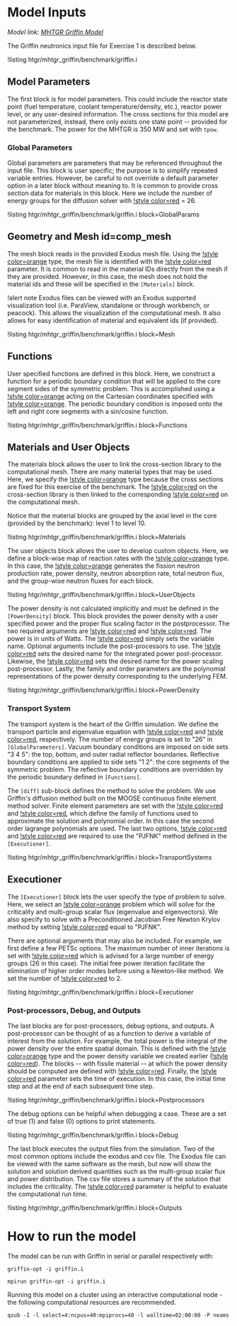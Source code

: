 # Model Inputs

*Model link: [MHTGR Griffin Model](https://github.com/idaholab/virtual_test_bed/tree/main/htgr/mhtgr/mhtgr_griffin)*

The Griffin neutronics input file for Exercise 1 is described below.

!listing htgr/mhtgr_griffin/benchmark/griffin.i

## Model Parameters

The first block is for model parameters.
This could include the reactor state point (fuel temperature,
coolant temperature/density, etc.), reactor power level, or any
user-desired information.
The cross sections for this model are not parameterized, instead, there only
exists one state point -- provided for the benchmark.
The power for the MHTGR is 350 MW and set with `tpow`.

### Global Parameters

Global parameters are parameters that may be referenced
throughout the input file.
This block is user specific; the purpose is
to simplify repeated variable entries.
However, be careful to not override a default parameter
option in a later block without meaning to.
It is common to provide cross section data for materials in
this block.
Here we include the number of energy groups for the diffusion solver with
[!style color=red](G) = 26.

!listing htgr/mhtgr_griffin/benchmark/griffin.i
         block=GlobalParams

## Geometry and Mesh id=comp_mesh

The mesh block reads in the provided Exodus mesh file.
Using the [!style color=orange](FileMeshGenerator) type, the mesh file
is identified with the [!style color=red](file) parameter.
It is common to read in the material IDs directly from the mesh if they are provided.
However, in this case, the mesh does not hold the material ids and these will be
specified in the `[Materials]` block.

!alert note
Exodus files can be viewed with an Exodus supported visualization tool (i.e. ParaView, standalone or through workbench, or peacock).
This allows the visualization of the computational mesh.
It also allows for easy identification of material and equivalent ids (if provided).

!listing htgr/mhtgr_griffin/benchmark/griffin.i
         block=Mesh

## Functions

User specified functions are defined in this block.
Here, we construct a function for a periodic boundary condition that
will be applied to the core segment sides of the symmetric problem.
This is accomplished using a [!style color=orange](ParsedFunction)
acting on the Cartesian coordinates specified with [!style color=orange](value).
The periodic boundary condition is imposed onto the left and right core
segments with a sin/cosine function.

!listing htgr/mhtgr_griffin/benchmark/griffin.i
         block=Functions

## Materials and User Objects

The materials block allows the user to link the cross-section library to the
computational mesh.
There are many material types that may be used.
Here, we specify the [!style color=orange](ConstantNeutronicsMaterial) type because
the cross sections are fixed for this exercise of the benchmark.
The [!style color=red](material_id) on the cross-section library is then linked
to the corresponding [!style color=red](block) on the computational mesh.

Notice that the material blocks are grouped by the axial level in the core
(provided by the benchmark): level 1 to level 10.

!listing htgr/mhtgr_griffin/benchmark/griffin.i
         block=Materials

The user objects block allows the user to develop custom objects.
Here, we define a block-wise map of reaction rates with the
[!style color=orange](FluxCartesianCoreMap) type.
In this case, the [!style color=orange](FluxCartesianCoreMap)
generates the fission neutron production rate,
power density, neutron absorption rate,
total neutron flux, and the group-wise neutron fluxes
for each block.

!listing htgr/mhtgr_griffin/benchmark/griffin.i
         block=UserObjects

The power density is not calculated implicitly and must be defined in
the `[PowerDensity]` block.
This block provides the power density with a user specified power and
the proper flux scaling factor in the postprocessor.
The two required arguments are [!style color=red](power) and
[!style color=red](power_density_variable).
The power is in units of Watts.
The [!style color=red](power_density_variable) simply sets
the variable name.
Optional arguments include the post-processors to use.
The [!style color=red](integrated_power_postprocessor) sets the
desired name for the integrated power post-processor.
Likewise, the [!style color=red](power_scaling_postprocessor)
sets the desired name for the power scaling post-processor.
Lastly, the family and order parameters are the polynomial
representations  of the power density corresponding to the
underlying FEM.

!listing htgr/mhtgr_griffin/benchmark/griffin.i
         block=PowerDensity

### Transport System

The transport system is the heart of the Griffin simulation.
We define the transport particle and eigenvalue equation with
[!style color=red](particle) and
[!style color=red](equation_type), respectively.
The number of energy groups is set to "26" in `[GlobalParameters]`.
Vacuum boundary conditions are imposed on side sets "3 4 5":
the top, bottom, and outer radial reflector boundaries.
Reflective boundary conditions are applied to side sets "1 2":
the core segments of the symmetric problem.
The reflective boundary conditions are overridden by the periodic
boundary defined in `[Functions]`.

The `[diff]` sub-block defines the method to solve the
problem.
We use Griffin's diffusion method built on the MOOSE
continuous finite element method solver.
Finite element parameters are set with the
[!style color=red](family) and
[!style color=red](order), which define the family of
functions used to approximate the solution and
polynomial order. In this case the second order lagrange polynomials are used.
The last two options,
[!style color=red](assemble_scattering_jacobian) and
[!style color=red](assemble_fission_jacobian) are
required to use the "PJFNK" method defined in the
`[Executioner]`.

!listing htgr/mhtgr_griffin/benchmark/griffin.i
         block=TransportSystems

## Executioner

The `[Executioner]` block lets the user specify the type of problem to solve.
Here, we select an [!style color=orange](Eigenvalue) problem
which will solve for the criticality and multi-group scalar flux
(eigenvalue and eigenvectors).
We also specify to solve with a Preconditioned Jacobian Free
Newton Krylov method by setting
[!style color=red](solve_type) equal to "PJFNK".

There are optional arguments that may also be included.
For example, we first define a few PETSc options.
The maximum number of inner iterations is set with
[!style color=red](l_max_its) which is advised for a large number
of energy groups (26 in this case).
The initial free power iteration facilitate the elimination of higher order modes before
using a Newton-like method.
We set the number of [!style color=red](free_power_iterations) to 2.

!listing htgr/mhtgr_griffin/benchmark/griffin.i
         block=Executioner

### Post-processors, Debug, and Outputs

The last blocks are for post-processors, debug options, and outputs.
A post-processor can be thought of as a function to derive a variable
of interest from the solution.
For example, the total power is the integral of the power density over the entire spatial domain.
This is defined with the
[!style color=orange](ElementIntegralVariablePostprocessor)
type and the power density variable we created earlier ([!style color=red](power_density)).
The blocks -- with fissile material -- at which the power density should
be computed are defined with [!style color=red](block).
Finally, the [!style color=red](execute_on) parameter
sets the time of execution.
In this case, the initial time step and at the end of each subsequent time step.

!listing htgr/mhtgr_griffin/benchmark/griffin.i
         block=Postprocessors

The debug options can be helpful when debugging a case.
These are a set of true (1) and false (0) options to print statements.

!listing htgr/mhtgr_griffin/benchmark/griffin.i
         block=Debug

The last block executes the output files from the simulation.
Two of the most common options include the exodus and csv file.
The Exodus file can be viewed with the same software as the mesh,
but now will show the solution and solution derived quantities such
as the multi-group scalar flux and power distribution.
The csv file stores a summary of the solution that includes
the criticality.
The [!style color=red](perf_graph) parameter is helpful to evaluate
the computational run time.

!listing htgr/mhtgr_griffin/benchmark/griffin.i
         block=Outputs

# How to run the model

The model can be run with Griffin in serial or parallel respectively with:


 `griffin-opt -i griffin.i`

 `mpirun griffin-opt -i griffin.i`

Running this model on a cluster using an interactive computational node - the following computational resources are recommended.

 `qsub -I -l select=4:ncpus=40:mpiprocs=40 -l walltime=02:00:00 -P neams`

